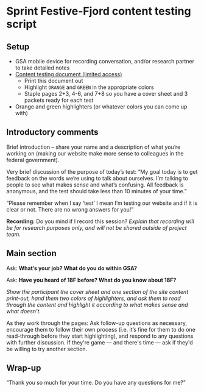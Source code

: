 # Sprint Festive-Fjord content testing script

## Setup

* GSA mobile device for recording conversation, and/or research partner to take detailed notes
* [Content testing document (limited access)](https://docs.google.com/document/d/1AwzkqTpHZ3fwRokNuh2I9xWEHd9L6NdXSJPoBK1gTLU/edit)
  * Print this document out
  * Highlight `ORANGE` and `GREEN` in the appropriate colors
  * Staple pages 2+3, 4-6, and 7+8 so you have a cover sheet and 3 packets ready for each test
* Orange and green highlighters (or whatever colors you can come up with)

## Introductory comments

Brief introduction – share your name and a description of what you’re working on (making our website make more sense to colleagues in the federal government).

Very brief discussion of the purpose of today’s test: “My goal today is to get feedback on the words we’re using to talk about ourselves. I’m talking to people to see what makes sense and what’s confusing. All feedback is anonymous, and the test should take less than 10 minutes of your time.”

“Please remember when I say ‘test’ I mean I’m testing our website and if it is clear or not. There are no wrong answers for you!”

**Recording:** Do you mind if I record this session? _Explain that recording will be for research purposes only, and will not be shared outside of project team._

## Main section

Ask: **What’s your job? What do you do within GSA?**

Ask: **Have you heard of 18F before? What do you know about 18F?**

_Show the participant the cover sheet and one section of the site content print-out, hand them two colors of highlighters, and ask them to read through the content and highlight it according to what makes sense and what doesn’t._

As they work through the pages: Ask follow-up questions as necessary, encourage them to follow their own process (i.e. it’s fine for them to do one read-through before they start highlighting), and respond to any questions with further discussion. If they're game — and there's time — ask if they'd be willing to try another section.

## Wrap-up

“Thank you so much for your time. Do you have any questions for me?”

